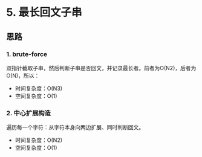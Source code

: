 # 5. 最长回文子串

## 思路

### 1. brute-force

双指针截取子串，然后判断子串是否回文，并记录最长者。前者为O(N2)，后者为O(N)，所以：

- 时间复杂度：O(N3)
- 空间复杂度：O(1)

### 2. 中心扩展构造

遍历每一个字符：从字符本身向两边扩展、同时判断回文。

- 时间复杂度：O(N2)
- 空间复杂度：O(1)